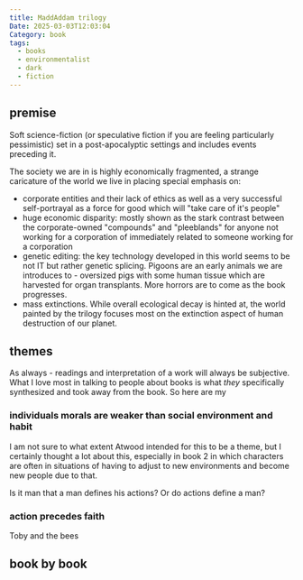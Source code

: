 ```yaml
---
title: MaddAddam trilogy
Date: 2025-03-03T12:03:04
Category: book
tags:
  - books
  - environmentalist
  - dark
  - fiction
---
```

## premise
Soft science-fiction (or speculative fiction if you are feeling particularly pessimistic) set in a post-apocalyptic settings and includes events preceding it. 

The society we are in is highly economically fragmented, a strange caricature of the world we live in placing special emphasis on:

- corporate entities and their lack of ethics as well as a very successful self-portrayal as a force for good which will "take care of it's people"
- huge economic disparity: mostly shown as the stark contrast between the corporate-owned "compounds" and "pleeblands" for anyone not working for a corporation of immediately related to someone working for a corporation 
- genetic editing: the key technology developed in this world seems to be not IT but rather genetic splicing. Pigoons are an early animals we are introduces to - oversized pigs with some human tissue which are harvested for organ transplants. More horrors are to come as the book progresses. 
- mass extinctions. While overall ecological decay is hinted at, the world painted by the trilogy focuses most on the extinction aspect of human destruction of our planet. 

## themes 
As always - readings and interpretation of a work will always be subjective. What I love most in talking to people about books is what *they* specifically synthesized and took away from the book. So here are my 
### individuals morals are weaker than social environment and habit 
I am not sure to what extent Atwood intended for this to be a theme, but I certainly thought a lot about this, especially in book 2 in which characters are often in situations of having to adjust to new environments and become new people due to that. 

Is it man that a man defines his actions? 
Or do actions define a man?



### action precedes faith

Toby and the bees 



## book by book 
## 